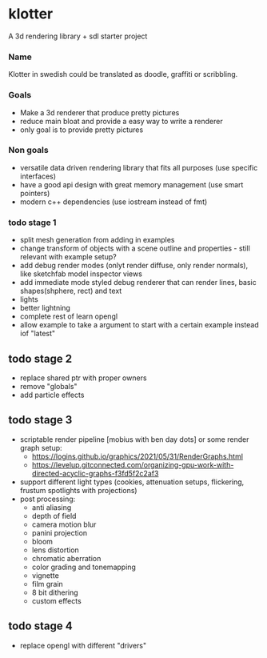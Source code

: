 # klotter
A 3d rendering library + sdl starter project

### Name
Klotter in swedish could be translated as doodle, graffiti or scribbling.


### Goals
* Make a 3d renderer that produce pretty pictures
* reduce main bloat and provide a easy way to write a renderer
* only goal is to provide pretty pictures


### Non goals
* versatile data driven rendering library that fits all purposes (use specific interfaces)
* have a good api design with great memory management (use smart pointers)
* modern c++ dependencies (use iostream instead of fmt)


### todo stage 1
* split mesh generation from adding in examples
* change transform of objects with a scene outline and properties - still relevant with example setup?
* add debug render modes (onlyt render diffuse, only render normals), like sketchfab model inspector views
* add immediate mode styled debug renderer that can render lines, basic shapes(shphere, rect) and text
* lights
* better lightning
* complete rest of learn opengl
* allow example to take a argument to start with a certain example instead iof "latest"


## todo stage 2
* replace shared ptr with proper owners
* remove "globals"
* add particle effects

## todo stage 3
* scriptable render pipeline [mobius with ben day dots]
  or some render graph setup:
  - https://logins.github.io/graphics/2021/05/31/RenderGraphs.html
  - https://levelup.gitconnected.com/organizing-gpu-work-with-directed-acyclic-graphs-f3fd5f2c2af3
* support different light types (cookies, attenuation setups, flickering, frustum spotlights with projections)
* post processing:
  - anti aliasing
  - depth of field
  - camera motion blur
  - panini projection
  - bloom
  - lens distortion
  - chromatic aberration
  - color grading and tonemapping
  - vignette
  - film grain
  - 8 bit dithering
  - custom effects

## todo stage 4
* replace opengl with different "drivers"